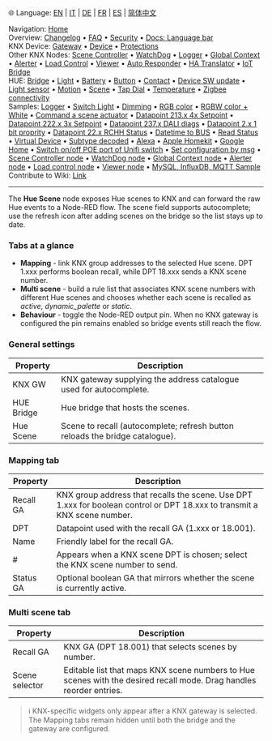🌐 Language: [EN](/node-red-contrib-knx-ultimate/wiki/HUE+Scene) | [IT](/node-red-contrib-knx-ultimate/wiki/it-HUE+Scene) | [DE](/node-red-contrib-knx-ultimate/wiki/de-HUE+Scene) | [FR](/node-red-contrib-knx-ultimate/wiki/fr-HUE+Scene) | [ES](/node-red-contrib-knx-ultimate/wiki/es-HUE+Scene) | [简体中文](/node-red-contrib-knx-ultimate/wiki/zh-CN-HUE+Scene)
<!-- NAV START -->
Navigation: [Home](/node-red-contrib-knx-ultimate/wiki/Home)  
Overview: [Changelog](https://github.com/Supergiovane/node-red-contrib-knx-ultimate/blob/master/CHANGELOG.md) • [FAQ](/node-red-contrib-knx-ultimate/wiki/FAQ-Troubleshoot) • [Security](/node-red-contrib-knx-ultimate/wiki/SECURITY) • [Docs: Language bar](/node-red-contrib-knx-ultimate/wiki/Docs-Language-Bar)  
KNX Device: [Gateway](/node-red-contrib-knx-ultimate/wiki/Gateway-configuration) • [Device](/node-red-contrib-knx-ultimate/wiki/Device) • [Protections](/node-red-contrib-knx-ultimate/wiki/Protections)  
Other KNX Nodes: [Scene Controller](/node-red-contrib-knx-ultimate/wiki/SceneController-Configuration) • [WatchDog](/node-red-contrib-knx-ultimate/wiki/WatchDog-Configuration) • [Logger](/node-red-contrib-knx-ultimate/wiki/Logger-Configuration) • [Global Context](/node-red-contrib-knx-ultimate/wiki/GlobalVariable) • [Alerter](/node-red-contrib-knx-ultimate/wiki/Alerter-Configuration) • [Load Control](/node-red-contrib-knx-ultimate/wiki/LoadControl-Configuration) • [Viewer](/node-red-contrib-knx-ultimate/wiki/knxUltimateViewer) • [Auto Responder](/node-red-contrib-knx-ultimate/wiki/KNXAutoResponder) • [HA Translator](/node-red-contrib-knx-ultimate/wiki/HATranslator) • [IoT Bridge](/node-red-contrib-knx-ultimate/wiki/IoT-Bridge-Configuration)  
HUE: [Bridge](/node-red-contrib-knx-ultimate/wiki/HUE+Bridge+configuration) • [Light](/node-red-contrib-knx-ultimate/wiki/HUE+Light) • [Battery](/node-red-contrib-knx-ultimate/wiki/HUE+Battery) • [Button](/node-red-contrib-knx-ultimate/wiki/HUE+Button) • [Contact](/node-red-contrib-knx-ultimate/wiki/HUE+Contact+sensor) • [Device SW update](/node-red-contrib-knx-ultimate/wiki/HUE+Device+software+update) • [Light sensor](/node-red-contrib-knx-ultimate/wiki/HUE+Light+sensor) • [Motion](/node-red-contrib-knx-ultimate/wiki/HUE+Motion) • [Scene](/node-red-contrib-knx-ultimate/wiki/HUE+Scene) • [Tap Dial](/node-red-contrib-knx-ultimate/wiki/HUE+Tapdial) • [Temperature](/node-red-contrib-knx-ultimate/wiki/HUE+Temperature+sensor) • [Zigbee connectivity](/node-red-contrib-knx-ultimate/wiki/HUE+Zigbee+connectivity)  
Samples: [Logger](/node-red-contrib-knx-ultimate/wiki/Logger-Sample) • [Switch Light](/node-red-contrib-knx-ultimate/wiki/-Sample---Switch-light) • [Dimming](/node-red-contrib-knx-ultimate/wiki/-Sample---Dimming) • [RGB color](/node-red-contrib-knx-ultimate/wiki/-Sample---RGB-Color) • [RGBW color + White](/node-red-contrib-knx-ultimate/wiki/-Sample---RGBW-Color-plus-White) • [Command a scene actuator](/node-red-contrib-knx-ultimate/wiki/-Sample---Control-a-scene-actuator) • [Datapoint 213.x 4x Setpoint](/node-red-contrib-knx-ultimate/wiki/-Sample---DPT213) • [Datapoint 222.x 3x Setpoint](/node-red-contrib-knx-ultimate/wiki/-Sample---DPT222) • [Datapoint 237.x DALI diags](/node-red-contrib-knx-ultimate/wiki/-Sample---DPT237) • [Datapoint 2.x 1 bit proprity](/node-red-contrib-knx-ultimate/wiki/-Sample---DPT2) • [Datapoint 22.x RCHH Status](/node-red-contrib-knx-ultimate/wiki/-Sample---DPT22) • [Datetime to BUS](/node-red-contrib-knx-ultimate/wiki/-Sample---DateTime-to-BUS) • [Read Status](/node-red-contrib-knx-ultimate/wiki/-Sample---Read-value-from-Device) • [Virtual Device](/node-red-contrib-knx-ultimate/wiki/-Sample---Virtual-Device) • [Subtype decoded](/node-red-contrib-knx-ultimate/wiki/-Sample---Subtype) • [Alexa](/node-red-contrib-knx-ultimate/wiki/-Sample---Alexa) • [Apple Homekit](/node-red-contrib-knx-ultimate/wiki/-Sample---Apple-Homekit) • [Google Home](/node-red-contrib-knx-ultimate/wiki/-Sample---Google-Assistant) • [Switch on/off POE port of Unifi switch](/node-red-contrib-knx-ultimate/wiki/-Sample---UnifiPOE) • [Set configuration by msg](/node-red-contrib-knx-ultimate/wiki/-Sample-setConfig) • [Scene Controller node](/node-red-contrib-knx-ultimate/wiki/Sample-Scene-Node) • [WatchDog node](/node-red-contrib-knx-ultimate/wiki/-Sample---WatchDog) • [Global Context node](/node-red-contrib-knx-ultimate/wiki/SampleGlobalContextNode) • [Alerter node](/node-red-contrib-knx-ultimate/wiki/SampleAlerter) • [Load control node](/node-red-contrib-knx-ultimate/wiki/SampleLoadControl) • [Viewer node](/node-red-contrib-knx-ultimate/wiki/knxUltimateViewer) • [MySQL, InfluxDB, MQTT Sample](/node-red-contrib-knx-ultimate/wiki/Sample-KNX2MQTT-KNX2MySQL-KNX2InfluxDB)  
Contribute to Wiki: [Link](/node-red-contrib-knx-ultimate/wiki/Manage-Wiki)
<!-- NAV END -->
---
The **Hue Scene** node exposes Hue scenes to KNX and can forward the raw Hue events to a Node-RED flow. The scene field supports autocomplete; use the refresh icon after adding scenes on the bridge so the list stays up to date.
### Tabs at a glance
- **Mapping** - link KNX group addresses to the selected Hue scene. DPT 1.xxx performs boolean recall, while DPT 18.xxx sends a KNX scene number.
- **Multi scene** - build a rule list that associates KNX scene numbers with different Hue scenes and chooses whether each scene is recalled as _active_, _dynamic\_palette_ or _static_.
- **Behaviour** - toggle the Node-RED output pin. When no KNX gateway is configured the pin remains enabled so bridge events still reach the flow.
### General settings
|Property|Description|
|--|--|
| KNX GW | KNX gateway supplying the address catalogue used for autocomplete. |
| HUE Bridge | Hue bridge that hosts the scenes. |
| Hue Scene | Scene to recall (autocomplete; refresh button reloads the bridge catalogue). |
### Mapping tab
|Property|Description|
|--|--|
| Recall GA | KNX group address that recalls the scene. Use DPT 1.xxx for boolean control or DPT 18.xxx to transmit a KNX scene number. |
| DPT | Datapoint used with the recall GA (1.xxx or 18.001). |
| Name | Friendly label for the recall GA. |
| # | Appears when a KNX scene DPT is chosen; select the KNX scene number to send. |
| Status GA | Optional boolean GA that mirrors whether the scene is currently active. |
### Multi scene tab
|Property|Description|
|--|--|
| Recall GA | KNX GA (DPT 18.001) that selects scenes by number. |
| Scene selector | Editable list that maps KNX scene numbers to Hue scenes with the desired recall mode. Drag handles reorder entries. |
> ℹ️ KNX-specific widgets only appear after a KNX gateway is selected. The Mapping tabs remain hidden until both the bridge and the gateway are configured.
